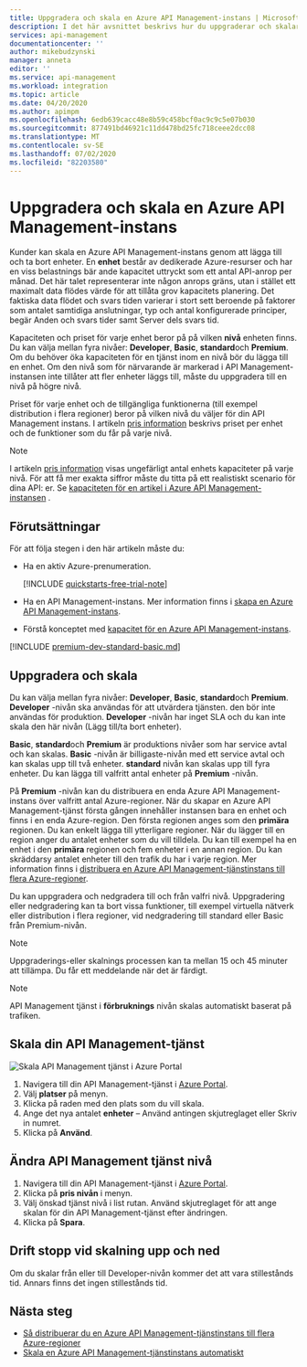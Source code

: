 ```yaml
---
title: Uppgradera och skala en Azure API Management-instans | Microsoft Docs
description: I det här avsnittet beskrivs hur du uppgraderar och skalar en Azure API Management-instans.
services: api-management
documentationcenter: ''
author: mikebudzynski
manager: anneta
editor: ''
ms.service: api-management
ms.workload: integration
ms.topic: article
ms.date: 04/20/2020
ms.author: apimpm
ms.openlocfilehash: 6edb639cacc48e8b59c458bcf0ac9c9c5e07b030
ms.sourcegitcommit: 877491bd46921c11dd478bd25fc718ceee2dcc08
ms.translationtype: MT
ms.contentlocale: sv-SE
ms.lasthandoff: 07/02/2020
ms.locfileid: "82203580"
---
```

# <a name="upgrade-and-scale-an-azure-api-management-instance"></a>Uppgradera och skala en Azure API Management-instans  

Kunder kan skala en Azure API Management-instans genom att lägga till och ta bort enheter. En **enhet** består av dedikerade Azure-resurser och har en viss belastnings bär ande kapacitet uttryckt som ett antal API-anrop per månad. Det här talet representerar inte någon anrops gräns, utan i stället ett maximalt data flödes värde för att tillåta grov kapacitets planering. Det faktiska data flödet och svars tiden varierar i stort sett beroende på faktorer som antalet samtidiga anslutningar, typ och antal konfigurerade principer, begär Anden och svars tider samt Server dels svars tid.

Kapaciteten och priset för varje enhet beror på på vilken **nivå** enheten finns. Du kan välja mellan fyra nivåer: **Developer**, **Basic**, **standard**och **Premium**. Om du behöver öka kapaciteten för en tjänst inom en nivå bör du lägga till en enhet. Om den nivå som för närvarande är markerad i API Management-instansen inte tillåter att fler enheter läggs till, måste du uppgradera till en nivå på högre nivå.

Priset för varje enhet och de tillgängliga funktionerna (till exempel distribution i flera regioner) beror på vilken nivå du väljer för din API Management instans. I artikeln [pris information](https://azure.microsoft.com/pricing/details/api-management/?ref=microsoft.com&utm_source=microsoft.com&utm_medium=docs&utm_campaign=visualstudio) beskrivs priset per enhet och de funktioner som du får på varje nivå. 

>[!NOTE]
>I artikeln [pris information](https://azure.microsoft.com/pricing/details/api-management/?ref=microsoft.com&utm_source=microsoft.com&utm_medium=docs&utm_campaign=visualstudio) visas ungefärligt antal enhets kapaciteter på varje nivå. För att få mer exakta siffror måste du titta på ett realistiskt scenario för dina API: er. Se [kapaciteten för en artikel i Azure API Management-instansen](api-management-capacity.md) .

## <a name="prerequisites"></a>Förutsättningar

För att följa stegen i den här artikeln måste du:

+ Ha en aktiv Azure-prenumeration.

    [!INCLUDE [quickstarts-free-trial-note](../../includes/quickstarts-free-trial-note.md)]

+ Ha en API Management-instans. Mer information finns i [skapa en Azure API Management-instans](get-started-create-service-instance.md).

+ Förstå konceptet med [kapacitet för en Azure API Management-instans](api-management-capacity.md).

[!INCLUDE [premium-dev-standard-basic.md](../../includes/api-management-availability-premium-dev-standard-basic.md)]

## <a name="upgrade-and-scale"></a>Uppgradera och skala  

Du kan välja mellan fyra nivåer: **Developer**, **Basic**, **standard**och **Premium**. **Developer** -nivån ska användas för att utvärdera tjänsten. den bör inte användas för produktion. **Developer** -nivån har inget SLA och du kan inte skala den här nivån (Lägg till/ta bort enheter). 

**Basic**, **standard**och **Premium** är produktions nivåer som har service avtal och kan skalas. **Basic** -nivån är billigaste-nivån med ett service avtal och kan skalas upp till två enheter. **standard** nivån kan skalas upp till fyra enheter. Du kan lägga till valfritt antal enheter på **Premium** -nivån.

På **Premium** -nivån kan du distribuera en enda Azure API Management-instans över valfritt antal Azure-regioner. När du skapar en Azure API Management-tjänst första gången innehåller instansen bara en enhet och finns i en enda Azure-region. Den första regionen anges som den **primära** regionen. Du kan enkelt lägga till ytterligare regioner. När du lägger till en region anger du antalet enheter som du vill tilldela. Du kan till exempel ha en enhet i den **primära** regionen och fem enheter i en annan region. Du kan skräddarsy antalet enheter till den trafik du har i varje region. Mer information finns i [distribuera en Azure API Management-tjänstinstans till flera Azure-regioner](api-management-howto-deploy-multi-region.md).

Du kan uppgradera och nedgradera till och från valfri nivå. Uppgradering eller nedgradering kan ta bort vissa funktioner, till exempel virtuella nätverk eller distribution i flera regioner, vid nedgradering till standard eller Basic från Premium-nivån.

> [!NOTE]
> Uppgraderings-eller skalnings processen kan ta mellan 15 och 45 minuter att tillämpa. Du får ett meddelande när det är färdigt.

> [!NOTE]
> API Management tjänst i **förbruknings** nivån skalas automatiskt baserat på trafiken.

## <a name="scale-your-api-management-service"></a>Skala din API Management-tjänst

![Skala API Management tjänst i Azure Portal](./media/upgrade-and-scale/portal-scale.png)

1. Navigera till din API Management-tjänst i [Azure Portal](https://portal.azure.com/).
2. Välj **platser** på menyn.
3. Klicka på raden med den plats som du vill skala.
4. Ange det nya antalet **enheter** – Använd antingen skjutreglaget eller Skriv in numret.
5. Klicka på **Använd**.

## <a name="change-your-api-management-service-tier"></a>Ändra API Management tjänst nivå

1. Navigera till din API Management-tjänst i [Azure Portal](https://portal.azure.com/).
2. Klicka på **pris nivån** i menyn.
3. Välj önskad tjänst nivå i list rutan. Använd skjutreglaget för att ange skalan för din API Management-tjänst efter ändringen.
4. Klicka på **Spara**.

## <a name="downtime-during-scaling-up-and-down"></a>Drift stopp vid skalning upp och ned
Om du skalar från eller till Developer-nivån kommer det att vara stillestånds tid. Annars finns det ingen stillestånds tid. 


## <a name="next-steps"></a>Nästa steg

- [Så distribuerar du en Azure API Management-tjänstinstans till flera Azure-regioner](api-management-howto-deploy-multi-region.md)
- [Skala en Azure API Management-tjänstinstans automatiskt](api-management-howto-autoscale.md)

